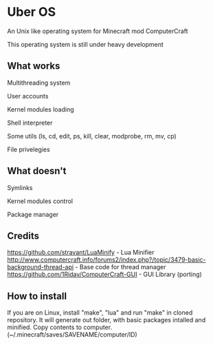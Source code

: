 Uber OS
=======

An Unix like operating system for Minecraft mod ComputerCraft

This operating system is still under heavy development

What works
----------
  Multithreading system
  
  User accounts
  
  Kernel modules loading
  
  Shell interpreter
  
  Some utils (ls, cd, edit, ps, kill, clear, modprobe, rm, mv, cp)
  
  File privelegies

What doesn't
------------
  Symlinks

  Kernel modules control
  
  Package manager

Credits
-------
  https://github.com/stravant/LuaMinify - Lua Minifier
  http://www.computercraft.info/forums2/index.php?/topic/3479-basic-background-thread-api - Base code for thread manager
  https://github.com/1Ridav/ComputerCraft-GUI - GUI Library (porting)

How to install
---------------
  If you are on Linux, install "make", "lua" and run "make" in cloned repository. It will generate out folder, with basic   packages intalled and minified. Copy contents to computer. (~/.minecraft/saves/SAVENAME/computer/ID)
